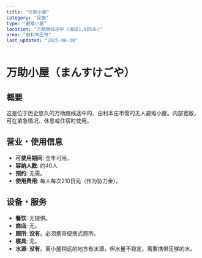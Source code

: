 ```yaml
---
title: "万助小屋"
category: "设施"
type: "避难小屋"
location: "万助路线途中 (海拔1,005米)"
area: "由利本庄市"
last_updated: "2025-06-30"
---
```


# 万助小屋（まんすけごや）

## 概要
这是位于历史悠久的万助路线途中的、由利本庄市营的无人避难小屋。内部宽敞，可在紧急情况、休息或住宿时使用。

## 营业・使用信息
- **可使用期间**: 全年可用。
- **容纳人数**: 约40人
- **预约**: 无需。
- **使用费用**: 每人每次210日元（作为协力金）。

## 设备・服务
- **餐饮**: 无提供。
- **商店**: 无。
- **厕所**: **没有**。必须携带便携式厕所。
- **寝具**: 无。
- **水源**: **没有**。离小屋稍远的地方有水源，但水量不稳定，需要携带足够的水。